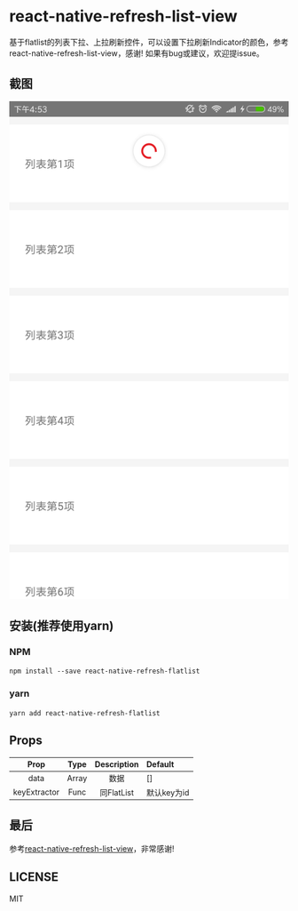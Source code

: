 # react-native-refresh-list-view

基于flatlist的列表下拉、上拉刷新控件，可以设置下拉刷新Indicator的颜色，参考react-native-refresh-list-view，感谢!
如果有bug或建议，欢迎提issue。

## 截图

<img src="https://github.com/MR03web/react-native-refresh-flatlist/blob/master/screen_shot/1.png" alt="1" title="1">

## 安装(推荐使用yarn)

### NPM
```
npm install --save react-native-refresh-flatlist
```

### yarn
```
yarn add react-native-refresh-flatlist
```
## Props

| Prop  | Type  | Description | Default |
| :---: | :---: | :---------: | :------ |
| data         | Array | 数据       | []          |
| keyExtractor | Func  | 同FlatList | 默认key为id |

## 最后

参考[react-native-refresh-list-view](https://github.com/huanxsd/react-native-refresh-list-view)，非常感谢!

## LICENSE

MIT